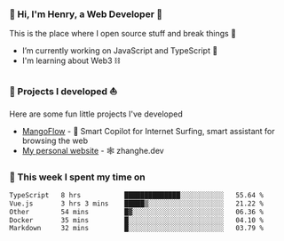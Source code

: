 <!-- [![Click to enter my website](https://github.com/zh30/zh30/assets/7930156/bb82b0df-3fb8-4136-8522-734cd2b27f6a)](https://blog.zhanghe.dev) -->

### 👋 Hi, I'm Henry, a Web Developer 🚀

This is the place where I open source stuff and break things :rofl:

- I’m currently working on JavaScript and TypeScript 🥢
- I'm learning about Web3 ⛓️

### 🔨 Projects I developed ⛵

Here are some fun little projects I've developed

- [MangoFlow](https://mangoflow.chat/) - 🥭 Smart Copilot for Internet Surfing, smart assistant for browsing the web
- [My personal website](https://zhanghe.dev) - 🕸️ zhanghe.dev

### 💪 This week I spent my time on

<!--START_SECTION:waka-->

```txt
TypeScript   8 hrs           ██████████████░░░░░░░░░░░   55.64 %
Vue.js       3 hrs 3 mins    █████▒░░░░░░░░░░░░░░░░░░░   21.22 %
Other        54 mins         █▓░░░░░░░░░░░░░░░░░░░░░░░   06.36 %
Docker       35 mins         █░░░░░░░░░░░░░░░░░░░░░░░░   04.10 %
Markdown     32 mins         █░░░░░░░░░░░░░░░░░░░░░░░░   03.79 %
```

<!--END_SECTION:waka-->
